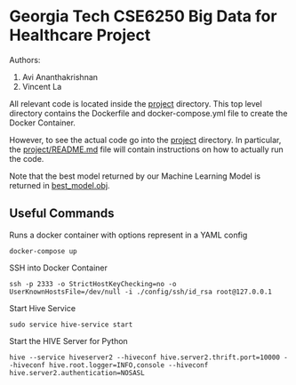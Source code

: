 # Georgia Tech CSE6250 Big Data for Healthcare Project
Authors:
1. Avi Ananthakrishnan
2. Vincent La

All relevant code is located inside the [project](./project) directory. This top level directory contains the Dockerfile and docker-compose.yml file to create the Docker Container.

However, to see the actual code go into the [project](./project) directory. In particular, the [project/README.md](./project/README.md) file will contain instructions on how to actually run the code.

Note that the best model returned by our Machine Learning Model is returned in [best_model.obj](./best_model.obj).

## Useful Commands
Runs a docker container with options represent in a YAML config
```
docker-compose up
```

SSH into Docker Container
```
ssh -p 2333 -o StrictHostKeyChecking=no -o UserKnownHostsFile=/dev/null -i ./config/ssh/id_rsa root@127.0.0.1
```

Start Hive Service
```
sudo service hive-service start
```

Start the HIVE Server for Python
```
hive --service hiveserver2 --hiveconf hive.server2.thrift.port=10000 --hiveconf hive.root.logger=INFO,console --hiveconf hive.server2.authentication=NOSASL
```


